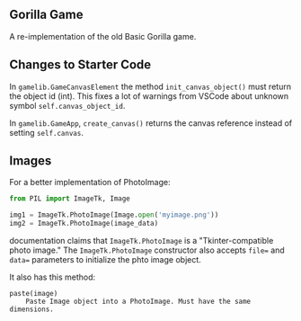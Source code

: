 ## Gorilla Game

A re-implementation of the old Basic Gorilla game.

## Changes to Starter Code

In `gamelib.GameCanvasElement` the method `init_canvas_object()` must return the object id (int).  This fixes a lot of warnings from VSCode about unknown symbol `self.canvas_object_id`.

In `gamelib.GameApp`, `create_canvas()` returns the canvas reference
instead of setting `self.canvas`.

## Images

For a better implementation of PhotoImage:
```python
from PIL import ImageTk, Image

img1 = ImageTk.PhotoImage(Image.open('myimage.png'))
img2 = ImageTk.PhotoImage(image_data)
```
documentation claims that `ImageTk.PhotoImage` is a 
"Tkinter-compatible photo image."
The `ImageTk.PhotoImage` constructor also accepts `file=` and `data=`
parameters to initialize the phto image object.

It also has this method:
```
paste(image)
    Paste Image object into a PhotoImage. Must have the same dimensions.
```

 